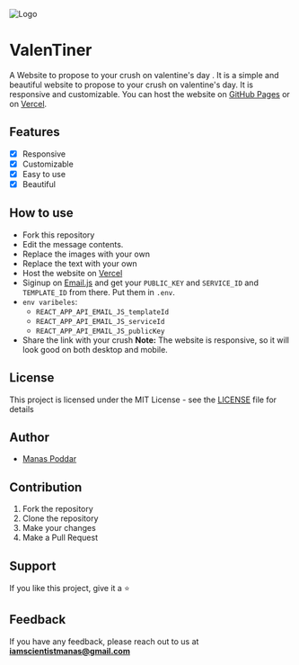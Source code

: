 ![Logo](https://github.com/scienmanas/Valentine-Proposal-Website/assets/99756067/1b2b124f-6011-49af-9242-f3cf70e49d74)

# ValenTiner

A Website to propose to your crush on valentine's day . It is a simple and beautiful website to propose to your crush on valentine's day. It is responsive and customizable. You can host the website on [GitHub Pages](https://pages.github.com/) or on [Vercel](https://vercel.com/).

## Features
- [x] Responsive
- [x] Customizable
- [x] Easy to use
- [x] Beautiful

## How to use
- Fork this repository
- Edit the message contents.
- Replace the images with your own
- Replace the text with your own
- Host the website on [Vercel](https://vercel.com/)
- Siginup on [Email.js](https://www.emailjs.com/) and get your `PUBLIC_KEY` and `SERVICE_ID` and `TEMPLATE_ID` from there. Put them in `.env`.
- `env varibeles`: 
    - `REACT_APP_API_EMAIL_JS_templateId`
    - `REACT_APP_API_EMAIL_JS_serviceId`
    - `REACT_APP_API_EMAIL_JS_publicKey`
- Share the link with your crush
**Note:** The website is responsive, so it will look good on both desktop and
mobile.

## License
This project is licensed under the MIT License - see the [LICENSE](LICENSE) file for details

## Author
- [Manas Poddar](
    https://www.linkedin.com/in/manas-poddar-5a0098227/
    )

## Contribution

1. Fork the repository
2. Clone the repository
3. Make your changes
4. Make a Pull Request

## Support

If you like this project, give it a ⭐

## Feedback

If you have any feedback, please reach out to us at **iamscientistmanas@gmail.com**